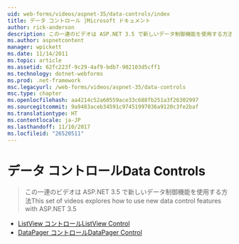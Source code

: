 ```yaml
---
uid: web-forms/videos/aspnet-35/data-controls/index
title: データ コントロール |Microsoft ドキュメント
author: rick-anderson
description: この一連のビデオは ASP.NET 3.5 で新しいデータ制御機能を使用する方法
ms.author: aspnetcontent
manager: wpickett
ms.date: 11/14/2011
ms.topic: article
ms.assetid: 62fc223f-9c29-4af9-bdb7-902103d5cff1
ms.technology: dotnet-webforms
ms.prod: .net-framework
msc.legacyurl: /web-forms/videos/aspnet-35/data-controls
msc.type: chapter
ms.openlocfilehash: aa4214c52a60559ace33c688fb251a3f26302997
ms.sourcegitcommit: 9a9483aceb34591c97451997036a9120c3fe2baf
ms.translationtype: HT
ms.contentlocale: ja-JP
ms.lasthandoff: 11/10/2017
ms.locfileid: "26520511"
---
```

<a name="data-controls"></a><span data-ttu-id="ce50e-103">データ コントロール</span><span class="sxs-lookup"><span data-stu-id="ce50e-103">Data Controls</span></span>
====================
> <span data-ttu-id="ce50e-104">この一連のビデオは ASP.NET 3.5 で新しいデータ制御機能を使用する方法</span><span class="sxs-lookup"><span data-stu-id="ce50e-104">This set of videos explores how to use new data control features with ASP.NET 3.5</span></span>


- [<span data-ttu-id="ce50e-105">ListView コントロール</span><span class="sxs-lookup"><span data-stu-id="ce50e-105">ListView Control</span></span>](the-listview-control.md)
- [<span data-ttu-id="ce50e-106">DataPager コントロール</span><span class="sxs-lookup"><span data-stu-id="ce50e-106">DataPager Control</span></span>](the-datapager-control.md)
